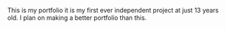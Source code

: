 This is my portfolio it is my first ever independent project at just 13 years old. I plan on making a better portfolio than this.
